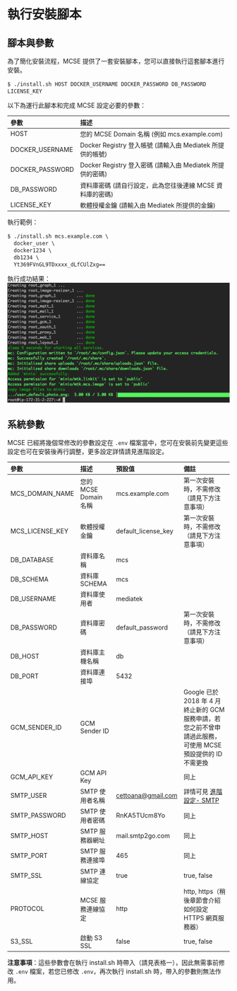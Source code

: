 # 執行安裝腳本

## 腳本與參數

為了簡化安裝流程，MCSE 提供了一套安裝腳本，您可以直接執行這套腳本進行安裝。

```
$ ./install.sh HOST DOCKER_USERNAME DOCKER_PASSWORD DB_PASSWORD LICENSE_KEY
```

以下為運行此腳本和完成 MCSE 設定必要的參數：

| 參數                 | 描述                                       |
|:---|:---|
| HOST                | 您的 MCSE Domain 名稱 (例如 mcs.example.com) |
| DOCKER_USERNAME     | Docker Registry 登入帳號 (請輸入由 Mediatek 所提供的帳號) |
| DOCKER_PASSWORD     | Docker Registry 登入密碼 (請輸入由 Mediatek 所提供的密碼) |
| DB_PASSWORD         | 資料庫密碼 (請自行設定，此為您往後連線 MCSE 資料庫的密碼) |
| LICENSE_KEY         | 軟體授權金鑰 (請輸入由 Mediatek 所提供的金鑰) |


執行範例：

```
$ ./install.sh mcs.example.com \
  docker_user \
  docker1234 \
  db1234 \
  Yt369FVnGL9TDxxxx_dLfCUlZxg==
```

執行成功結果：
![](./images/setup_success.png)

## 系統參數


MCSE 已經將幾個常修改的參數設定在 `.env` 檔案當中，您可在安裝前先變更這些設定也可在安裝後再行調整，更多設定詳情請見進階設定。


| 參數 | 描述 | 預設值 | 備註 |
|:---|:---|:---|:---|
| MCS\_DOMAIN\_NAME | 您的 MCSE Domain 名稱 | mcs.example.com  | 第一次安裝時，不需修改（請見下方注意事項） |
| MCS\_LICENSE\_KEY | 軟體授權金鑰 | default_license_key | 第一次安裝時，不需修改（請見下方注意事項） |
| DB\_DATABASE     | 資料庫名稱 | mcs | |
| DB\_SCHEMA       | 資料庫 SCHEMA | mcs | |
| DB\_USERNAME     | 資料庫使用者 | mediatek | |
| DB\_PASSWORD     | 資料庫密碼 | default_password | 第一次安裝時，不需修改（請見下方注意事項） |
| DB\_HOST         | 資料庫主機名稱  | db | |
| DB\_PORT         | 資料庫連接埠 | 5432 | |
| GCM\_SENDER\_ID   | GCM Sender ID |  | Google 已於 2018 年 4 月終止新的 GCM 服務申請，若您之前不曾申請過此服務，可使用 MCSE 預設提供的 ID 不需更換|
| GCM\_API\_KEY     | GCM API Key |  | 同上 |
| SMTP\_USER       | SMTP 使用者名稱 | cettoana@gmail.com | 詳情可見 [進階設定- SMTP](./advanced_smtp.md) |
| SMTP\_PASSWORD   | SMTP 使用者密碼 | RnKA5TUcm8Yo | 同上 |
| SMTP\_HOST       | SMTP 服務器網址 | mail.smtp2go.com | 同上 |
| SMTP\_PORT       | SMTP 服務連接埠 | 465 | 同上 |
| SMTP\_SSL        | SMTP 連線協定   | true | true, false |
| PROTOCOL        | MCSE 服務連線協定  | http | http, https（稍後章節會介紹如何設定 HTTPS 網頁服務器） |
| S3\_SSL          | 啟動 S3 SSL | false| true, false |


**注意事項**：這些參數會在執行 install.sh 時帶入（請見表格一），因此無需事前修改 `.env` 檔案，若您已修改 `.env`，再次執行 install.sh 時，帶入的參數則無法作用。

